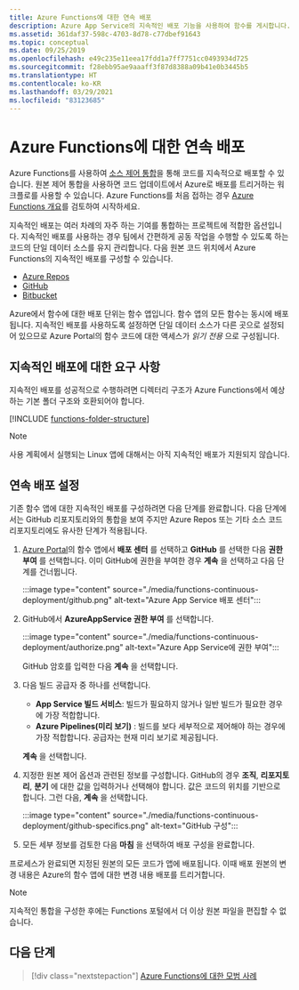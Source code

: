 ```yaml
---
title: Azure Functions에 대한 연속 배포
description: Azure App Service의 지속적인 배포 기능을 사용하여 함수를 게시합니다.
ms.assetid: 361daf37-598c-4703-8d78-c77dbef91643
ms.topic: conceptual
ms.date: 09/25/2019
ms.openlocfilehash: e49c235e11eea17fdd1a7ff7751cc0493934d725
ms.sourcegitcommit: f28ebb95ae9aaaff3f87d8388a09b41e0b3445b5
ms.translationtype: HT
ms.contentlocale: ko-KR
ms.lasthandoff: 03/29/2021
ms.locfileid: "83123685"
---
```

# <a name="continuous-deployment-for-azure-functions"></a>Azure Functions에 대한 연속 배포

Azure Functions를 사용하여 [소스 제어 통합](functions-deployment-technologies.md#source-control)을 통해 코드를 지속적으로 배포할 수 있습니다. 원본 제어 통합을 사용하면 코드 업데이트에서 Azure로 배포를 트리거하는 워크플로를 사용할 수 있습니다. Azure Functions를 처음 접하는 경우 [Azure Functions 개요](functions-overview.md)를 검토하여 시작하세요.

지속적인 배포는 여러 차례의 자주 하는 기여를 통합하는 프로젝트에 적합한 옵션입니다. 지속적인 배포를 사용하는 경우 팀에서 간편하게 공동 작업을 수행할 수 있도록 하는 코드의 단일 데이터 소스를 유지 관리합니다. 다음 원본 코드 위치에서 Azure Functions의 지속적인 배포를 구성할 수 있습니다.

* [Azure Repos](https://azure.microsoft.com/services/devops/repos/)
* [GitHub](https://github.com)
* [Bitbucket](https://bitbucket.org/)

Azure에서 함수에 대한 배포 단위는 함수 앱입니다. 함수 앱의 모든 함수는 동시에 배포됩니다. 지속적인 배포를 사용하도록 설정하면 단일 데이터 소스가 다른 곳으로 설정되어 있으므로 Azure Portal의 함수 코드에 대한 액세스가 *읽기 전용* 으로 구성됩니다.

## <a name="requirements-for-continuous-deployment"></a>지속적인 배포에 대한 요구 사항

지속적인 배포를 성공적으로 수행하려면 디렉터리 구조가 Azure Functions에서 예상하는 기본 폴더 구조와 호환되어야 합니다.

[!INCLUDE [functions-folder-structure](../../includes/functions-folder-structure.md)]

>[!NOTE]  
> 사용 계획에서 실행되는 Linux 앱에 대해서는 아직 지속적인 배포가 지원되지 않습니다. 

## <a name="set-up-continuous-deployment"></a><a name="credentials"></a>연속 배포 설정

기존 함수 앱에 대한 지속적인 배포를 구성하려면 다음 단계를 완료합니다. 다음 단계에서는 GitHub 리포지토리와의 통합을 보여 주지만 Azure Repos 또는 기타 소스 코드 리포지토리에도 유사한 단계가 적용됩니다.

1. [Azure Portal](https://portal.azure.com)의 함수 앱에서 **배포 센터** 를 선택하고 **GitHub** 를 선택한 다음 **권한 부여** 를 선택합니다. 이미 GitHub에 권한을 부여한 경우 **계속** 을 선택하고 다음 단계를 건너뜁니다. 

    :::image type="content" source="./media/functions-continuous-deployment/github.png" alt-text="Azure App Service 배포 센터":::

3. GitHub에서 **AzureAppService 권한 부여** 를 선택합니다.

    :::image type="content" source="./media/functions-continuous-deployment/authorize.png" alt-text="Azure App Service에 권한 부여":::

    GitHub 암호를 입력한 다음 **계속** 을 선택합니다.

4. 다음 빌드 공급자 중 하나를 선택합니다.

    * **App Service 빌드 서비스**: 빌드가 필요하지 않거나 일반 빌드가 필요한 경우에 가장 적합합니다.
    * **Azure Pipelines(미리 보기)** : 빌드를 보다 세부적으로 제어해야 하는 경우에 가장 적합합니다. 공급자는 현재 미리 보기로 제공됩니다.

    **계속** 을 선택합니다.

5. 지정한 원본 제어 옵션과 관련된 정보를 구성합니다. GitHub의 경우 **조직**, **리포지토리**, **분기** 에 대한 값을 입력하거나 선택해야 합니다. 값은 코드의 위치를 기반으로 합니다. 그런 다음, **계속** 을 선택합니다.

    :::image type="content" source="./media/functions-continuous-deployment/github-specifics.png" alt-text="GitHub 구성":::

6. 모든 세부 정보를 검토한 다음 **마침** 을 선택하여 배포 구성을 완료합니다.

프로세스가 완료되면 지정된 원본의 모든 코드가 앱에 배포됩니다. 이때 배포 원본의 변경 내용은 Azure의 함수 앱에 대한 변경 내용 배포를 트리거합니다.

> [!NOTE]
> 지속적인 통합을 구성한 후에는 Functions 포털에서 더 이상 원본 파일을 편집할 수 없습니다.

## <a name="next-steps"></a>다음 단계

> [!div class="nextstepaction"]
> [Azure Functions에 대한 모범 사례](functions-best-practices.md)

